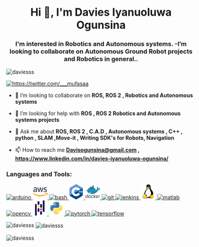 <h1 align="center">Hi 👋, I'm Davies Iyanuoluwa Ogunsina</h1>
<h3 align="center">I'm interested in Robotics and Autonomous systems. -I’m looking to collaborate on Autonomous Ground Robot projects and Robotics in general..</h3>

<p align="left"> <img src="https://komarev.com/ghpvc/?username=daviesss&label=Profile%20views&color=0e75b6&style=flat" alt="daviesss" /> </p>

<p align="left"> <a href="https://twitter.com/https://twitter.com/___mufasaa" target="blank"><img src="https://img.shields.io/twitter/follow/https://twitter.com/___mufasaa?logo=twitter&style=for-the-badge" alt="https://twitter.com/___mufasaa" /></a> </p>

- 👯 I’m looking to collaborate on **ROS, ROS 2 , Robotics and Autonomous systems**

- 🤝 I’m looking for help with **ROS , ROS 2 Robotics and Autonomous systems projects**

- 💬 Ask me about **ROS, ROS 2 , C.A.D , Autonomous systems , C++ , python , SLAM ,Move-it , Writing SDK's for Robots,  Navigation**

- 📫 How to reach me **Davisogunsina@gmail.com , https://www.linkedin.com/in/davies-iyanuoluwa-ogunsina/**



<h3 align="left">Languages and Tools:</h3>
<p align="left"> <a href="https://www.arduino.cc/" target="_blank" rel="noreferrer"> <img src="https://cdn.worldvectorlogo.com/logos/arduino-1.svg" alt="arduino" width="40" height="40"/> </a> <a href="https://aws.amazon.com" target="_blank" rel="noreferrer"> <img src="https://raw.githubusercontent.com/devicons/devicon/master/icons/amazonwebservices/amazonwebservices-original-wordmark.svg" alt="aws" width="40" height="40"/> </a> <a href="https://www.gnu.org/software/bash/" target="_blank" rel="noreferrer"> <img src="https://www.vectorlogo.zone/logos/gnu_bash/gnu_bash-icon.svg" alt="bash" width="40" height="40"/> </a> <a href="https://www.w3schools.com/cpp/" target="_blank" rel="noreferrer"> <img src="https://raw.githubusercontent.com/devicons/devicon/master/icons/cplusplus/cplusplus-original.svg" alt="cplusplus" width="40" height="40"/> </a> <a href="https://www.docker.com/" target="_blank" rel="noreferrer"> <img src="https://raw.githubusercontent.com/devicons/devicon/master/icons/docker/docker-original-wordmark.svg" alt="docker" width="40" height="40"/> </a> <a href="https://git-scm.com/" target="_blank" rel="noreferrer"> <img src="https://www.vectorlogo.zone/logos/git-scm/git-scm-icon.svg" alt="git" width="40" height="40"/> </a> <a href="https://www.jenkins.io" target="_blank" rel="noreferrer"> <img src="https://www.vectorlogo.zone/logos/jenkins/jenkins-icon.svg" alt="jenkins" width="40" height="40"/> </a> <a href="https://www.linux.org/" target="_blank" rel="noreferrer"> <img src="https://raw.githubusercontent.com/devicons/devicon/master/icons/linux/linux-original.svg" alt="linux" width="40" height="40"/> </a> <a href="https://www.mathworks.com/" target="_blank" rel="noreferrer"> <img src="https://upload.wikimedia.org/wikipedia/commons/2/21/Matlab_Logo.png" alt="matlab" width="40" height="40"/> </a> <a href="https://opencv.org/" target="_blank" rel="noreferrer"> <img src="https://www.vectorlogo.zone/logos/opencv/opencv-icon.svg" alt="opencv" width="40" height="40"/> </a> <a href="https://pandas.pydata.org/" target="_blank" rel="noreferrer"> <img src="https://raw.githubusercontent.com/devicons/devicon/2ae2a900d2f041da66e950e4d48052658d850630/icons/pandas/pandas-original.svg" alt="pandas" width="40" height="40"/> </a> <a href="https://www.python.org" target="_blank" rel="noreferrer"> <img src="https://raw.githubusercontent.com/devicons/devicon/master/icons/python/python-original.svg" alt="python" width="40" height="40"/> </a> <a href="https://pytorch.org/" target="_blank" rel="noreferrer"> <img src="https://www.vectorlogo.zone/logos/pytorch/pytorch-icon.svg" alt="pytorch" width="40" height="40"/> </a> <a href="https://www.tensorflow.org" target="_blank" rel="noreferrer"> <img src="https://www.vectorlogo.zone/logos/tensorflow/tensorflow-icon.svg" alt="tensorflow" width="40" height="40"/> </a> </p>

<p><img align="left" src="https://github-readme-stats.vercel.app/api/top-langs?username=daviesss&show_icons=true&locale=en&layout=compact" alt="daviesss" /></p>

<p>&nbsp;<img align="center" src="https://github-readme-stats.vercel.app/api?username=daviesss&show_icons=true&locale=en" alt="daviesss" /></p>

<p><img align="center" src="https://github-readme-streak-stats.herokuapp.com/?user=daviesss&" alt="daviesss" /></p>


